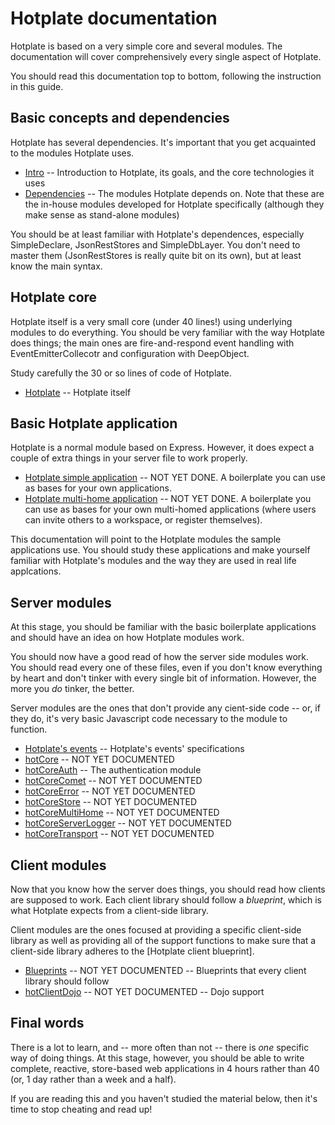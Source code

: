 # Hotplate documentation

Hotplate is based on a very simple core and several modules. The documentation will cover comprehensively every single aspect of Hotplate.

You should read this documentation top to bottom, following the instruction in this guide.

## Basic concepts and dependencies

Hotplate has several dependencies. It's important that you get acquainted to the modules Hotplate uses.

* [Intro](/docs/intro) -- Introduction to Hotplate, its goals, and the core technologies it uses
* [Dependencies](/docs/dependencies) -- The modules Hotplate depends on. Note that these are the in-house modules developed for Hotplate specifically (although they make sense as stand-alone modules)

You should be at least familiar with Hotplate's dependences, especially SimpleDeclare, JsonRestStores and SimpleDbLayer. You don't need to master them (JsonRestStores is really quite bit on its own), but at least know the main syntax.

## Hotplate core

Hotplate itself is a very small core (under 40 lines!) using underlying modules to do everything.
You should be very familiar with the way Hotplate does things; the main ones are fire-and-respond event handling with EventEmitterCollecotr and configuration with DeepObject.

Study carefully the 30 or so lines of code of Hotplate.

* [Hotplate](/docs/hotplate) -- Hotplate itself

## Basic Hotplate application

Hotplate is a normal module based on Express. However, it does expect a couple of extra things in your server file to work properly.

* [Hotplate simple application]() -- NOT YET DONE. A boilerplate you can use as bases for your own applications.
* [Hotplate multi-home application]() -- NOT YET DONE. A boilerplate you can use as bases for your own multi-homed applications (where users can invite others to a workspace, or register themselves).

This documentation will point to the Hotplate modules the sample applications use. You should study these applications and make yourself familiar with Hotplate's modules and the way they are used in real life applcations.

## Server modules

At this stage, you should be familiar with the basic boilerplate applications and should have an idea on how Hotplate modules work.

You should now have a good read of how the server side modules work. You should read every one of these files, even if you don't know everything by heart and don't tinker with every single bit of information. However, the more you _do_ tinker, the better.

Server modules are the ones that don't provide any cient-side code -- or, if they do, it's very basic Javascript code necessary to the module to function.

* [Hotplate's events](/docs/events) -- Hotplate's events' specifications
* [hotCore]() -- NOT YET DOCUMENTED
* [hotCoreAuth](modules/hotCoreAuth) -- The authentication module
* [hotCoreComet]() -- NOT YET DOCUMENTED
* [hotCoreError]() -- NOT YET DOCUMENTED
* [hotCoreStore]() -- NOT YET DOCUMENTED
* [hotCoreMultiHome]() -- NOT YET DOCUMENTED
* [hotCoreServerLogger]() -- NOT YET DOCUMENTED
* [hotCoreTransport]() -- NOT YET DOCUMENTED

## Client modules

Now that you know how the server does things, you should read how clients are supposed to work. Each client library should follow a _blueprint_, which is what Hotplate expects from a client-side library.

Client modules are the ones focused at providing a specific client-side library as well as providing all of the support functions to make sure that a client-side library adheres to the [Hotplate client blueprint].

* [Blueprints]() -- NOT YET DOCUMENTED -- Blueprints that every client library should follow
* [hotClientDojo]() -- NOT YET DOCUMENTED -- Dojo support

## Final words

There is a lot to learn, and -- more often than not -- there is _one_ specific way of doing things. At this stage, however, you should be able to write complete, reactive, store-based web applications in 4 hours rather than 40 (or, 1 day rather than a week and a half).

If you are reading this and you haven't studied the material below, then it's time to stop cheating and read up!
